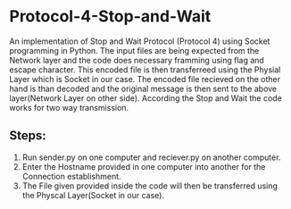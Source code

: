 # Protocol-4-Stop-and-Wait
An implementation of Stop and Wait Protocol (Protocol 4) using Socket programming in Python.
The input files are being expected from the Network layer and the code does necessary framming using flag and escape character.
This encoded file is then transferreed using the Physial Layer which is Socket in our case.
The encoded file recieved on the other hand is than decoded and the original message is then sent to the above layer(Network Layer on other side).
According the Stop and Wait the code works for two way transmission.

## Steps:
1) Run sender.py on one computer and reciever.py on another computer.
2) Enter the Hostname provided in one computer into another for the Connection establishment.
3) The File given provided inside the code will then be transferred using the Physcal Layer(Socket in our case).
